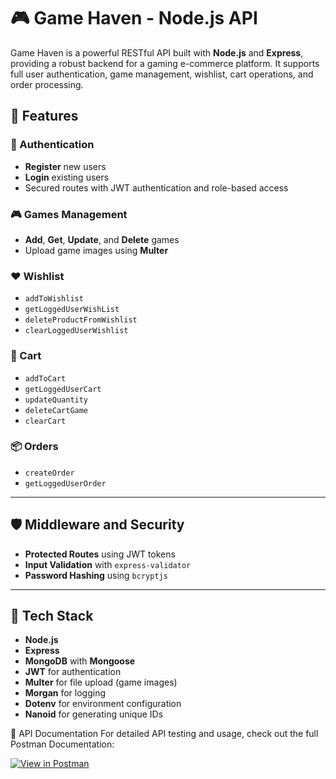 # 🎮 Game Haven - Node.js API

Game Haven is a powerful RESTful API built with **Node.js** and **Express**, providing a robust backend for a gaming e-commerce platform. It supports full user authentication, game management, wishlist, cart operations, and order processing.

## 🚀 Features

### 🔐 Authentication

- **Register** new users
- **Login** existing users
- Secured routes with JWT authentication and role-based access

### 🎮 Games Management

- **Add**, **Get**, **Update**, and **Delete** games
- Upload game images using **Multer**

### ❤️ Wishlist

- `addToWishlist`
- `getLoggedUserWishList`
- `deleteProductFromWishlist`
- `clearLoggedUserWishlist`

### 🛒 Cart

- `addToCart`
- `getLoggedUserCart`
- `updateQuantity`
- `deleteCartGame`
- `clearCart`

### 📦 Orders

- `createOrder`
- `getLoggedUserOrder`

---

## 🛡️ Middleware and Security

- **Protected Routes** using JWT tokens
- **Input Validation** with `express-validator`
- **Password Hashing** using `bcryptjs`

---

## 🧰 Tech Stack

- **Node.js**
- **Express**
- **MongoDB** with **Mongoose**
- **JWT** for authentication
- **Multer** for file upload (game images)
- **Morgan** for logging
- **Dotenv** for environment configuration
- **Nanoid** for generating unique IDs

📘 API Documentation
For detailed API testing and usage, check out the full Postman Documentation:

[![View in Postman](https://img.shields.io/badge/View%20in-Postman-orange?logo=postman)](https://identity.getpostman.com/handover/multifactor?user=29718992&handover_token=31567d52-1222-4052-bd0a-f36e08174db4)
